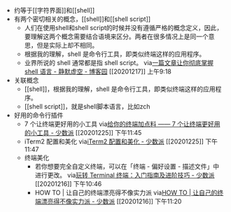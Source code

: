 - 约等于[[字符界面]]和[[shell]]
- 有两个密切相关的概念，[[shell]]和[[shell script]]
    - 人们在使用shell和shell script的时候并没有遵循严格的概念定义，因此，要理解这两个概念需要结合语境来区分。两者在很多情况上是同一个意思，但是实际上却不相同。
    - 根据我的理解，shell 是命令行工具，即类似终端这样的应用程序。
    - 业界所说的 shell 通常都是指 shell script。
via[一篇文章让你彻底掌握 shell 语言 - 静默虚空 - 博客园](https://www.cnblogs.com/jingmoxukong/p/7867397.html#11-%E4%BB%80%E4%B9%88%E6%98%AF-shell)
[[20201217]] 上午9:18
- 关联概念
    - [[shell]]，根据我的理解，shell 是命令行工具，即类似终端这样的应用程序。
    - [[shell script]]，就是shell脚本语言，比如zch
- 好用的命令行插件
    - 7 个让终端更好用的小工具
via[给你的终端加点料 —— 7 个让终端更好用的小工具 - 少数派](https://sspai.com/post/59666)
[[20201225]] 下午11:45
    - iTerm2 配置和美化
via[iTerm2 配置和美化 - 少数派](https://sspai.com/post/63241)
[[20201225]] 下午11:47
    - 终端美化
        - 若你想要完全自定义终端，可以在「终端 - 偏好设置 - 描述文件」中进行更改。
via[玩转 Terminal 终端：入门指南及进阶技巧 - 少数派](https://sspai.com/post/45534)
[[20201216]] 下午10:46
        - HOW TO | 让自己的终端漂亮得不像实力派
via[HOW TO | 让自己的终端漂亮得不像实力派 - 少数派](https://sspai.com/post/45332)
[[20201216]] 下午11:20
